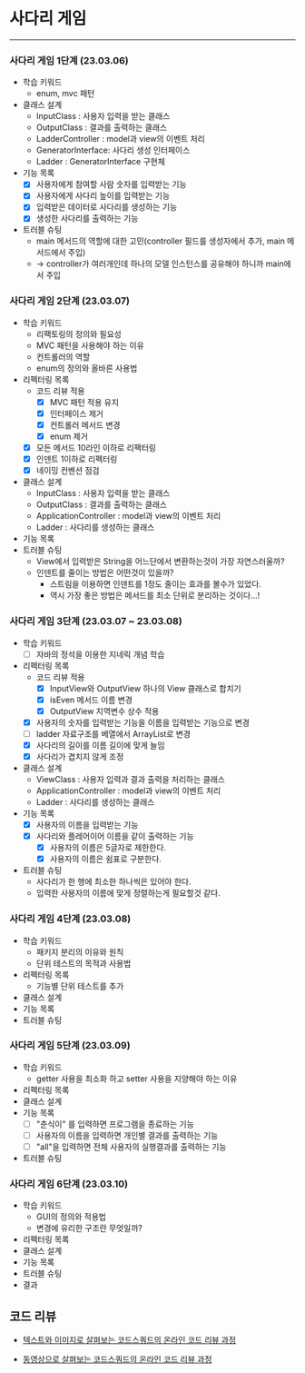 # 사다리 게임
---------------

### 사다리 게임 1단계 (23.03.06)
* 학습 키워드
  * enum, mvc 패턴
* 클래스 설계
  * InputClass : 사용자 입력을 받는 클래스
  * OutputClass : 결과를 출력하는 클래스
  * LadderController : model과 view의 이벤트 처리
  * GeneratorInterface: 사다리 생성 인터페이스
  * Ladder : GeneratorInterface 구현체
* 기능 목록
  * [x] 사용자에게 참여할 사람 숫자를 입력받는 기능
  * [x] 사용자에게 사다리 높이를 입력받는 기능
  * [x] 입력받은 데이터로 사다리를 생성하는 기능
  * [x] 생성한 사다리를 출력하는 기능
* 트러블 슈팅
  * main 메서드의 역할에 대한 고민(controller 필드를 생성자에서 추가, main 메서드에서 주입)
  * -> controller가 여러개인데 하나의 모델 인스턴스를 공유해야 하니까 main에서 주입
  
### 사다리 게임 2단계 (23.03.07)
* 학습 키워드
  * 리팩토링의 정의와 필요성
  * MVC 패턴을 사용해야 하는 이유
  * 컨트롤러의 역할
  * enum의 정의와 올바른 사용법
* 리펙터링 목록
  * 코드 리뷰 적용
    * [x] MVC 패턴 적용 유지
    * [x] 인터페이스 제거
    * [x] 컨트롤러 메서드 변경
    * [x] enum 제거
  * [x] 모든 메서드 10라인 이하로 리팩터링
  * [x] 인덴트 1이하로 리펙터링
  * [x] 네이밍 컨벤션 점검
* 클래스 설계
  * InputClass : 사용자 입력을 받는 클래스
  * OutputClass : 결과를 출력하는 클래스
  * ApplicationController : model과 view의 이벤트 처리
  * Ladder : 사다리를 생성하는 클래스
* 기능 목록
* 트러블 슈팅
  * View에서 입력받은 String을 어느단에서 변환하는것이 가장 자연스러울까?
  * 인덴트를 줄이는 방법은 어떤것이 있을까?
    * 스트림을 이용하면 인덴트를 1정도 줄이는 효과를 볼수가 있었다.
    * 역시 가장 좋은 방법은 메서드를 최소 단위로 분리하는 것이다...!

### 사다리 게임 3단계 (23.03.07 ~ 23.03.08)
* 학습 키워드
  * [ ] 자바의 정석을 이용한 지네릭 개념 학습
* 리펙터링 목록
  * 코드 리뷰 적용
    * [x] InputView와 OutputView 하나의 View 클래스로 합치기
    * [x] isEven 메서드 이름 변경
    * [x] OutputView 지역변수 상수 적용
  * [x] 사용자의 숫자를 입력받는 기능을 이름을 입력받는 기능으로 변경
  * [ ] ladder 자료구조를 베열에서 ArrayList로 변경
  * [x] 사다리의 길이를 이름 길이에 맞게 늘임
  * [x] 사다리가 겹치지 않게 조정
* 클래스 설계
  * ViewClass : 사용자 입력과 결과 출력을 처리하는 클래스
  * ApplicationController : model과 view의 이벤트 처리
  * Ladder : 사다리를 생성하는 클래스
* 기능 목록
  * [x] 사용자의 이름을 입력받는 기능
  * [x] 사다리와 플레어이어 이름을 같이 출력하는 기능
    * [x] 사용자의 이름은 5글자로 제한한다.
    * [x] 사용자의 이름은 쉼표로 구분한다.
* 트러블 슈팅
  * 사다리가 한 행에 최소한 하나씩은 있어야 한다.
  * 입력한 사용자의 이름에 맞게 정렬하는게 필요할것 같다.

### 사다리 게임 4단계 (23.03.08)
* 학습 키워드
  * 패키지 분리의 이유와 원칙
  * 단위 테스트의 목적과 사용법
* 리펙터링 목록
  * 기능별 단위 테스트를 추가
* 클래스 설계
* 기능 목록
* 트러블 슈팅

### 사다리 게임 5단계 (23.03.09)
* 학습 키워드
  * getter 사용을 최소화 하고 setter 사용을 지양해야 하는 이유
* 리펙터링 목록
* 클래스 설계
* 기능 목록
  * [ ] "춘식이" 를 입력하면 프로그램을 종료하는 기능
  * [ ] 사용자의 이름을 입력하면 개인별 결과를 출력하는 기능
  * [ ] "all"을 입력하면 전체 사용자의 실행결과를 출력하는 기능
* 트러블 슈팅

### 사다리 게임 6단계 (23.03.10)
* 학습 키워드
  * GUI의 정의와 적용법
  * 변경에 유리한 구조란 무엇일까?
* 리펙터링 목록
* 클래스 설계
* 기능 목록
* 트러블 슈팅
* 결과

## 코드 리뷰

* [텍스트와 이미지로 살펴보는 코드스쿼드의 온라인 코드 리뷰 과정](https://github.com/code-squad/codesquad-docs/blob/master/codereview/README.md)

* [동영상으로 살펴보는 코드스쿼드의 온라인 코드 리뷰 과정](https://youtube.com/watch?v=lFinZfu3QO0&si=EnSIkaIECMiOmarE)
